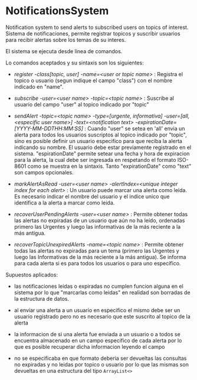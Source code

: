 # NotificationsSystem

Notification system to send alerts to subscribed users on topics of interest.
Sistema de notificaciones, permite registrar topicos y suscribir usuarios para recibir alertas sobre los temas de su interes.

El sistema se ejecuta desde linea de comandos.

Lo comandos aceptados y su sintaxis son los siguientes:

- *register -class[topic, user] -name=\<user or topic name\>* :
Registra el topico o usuario (segun indique el campo "class") con el nombre indicado en "name".

- *subscribe -user=\<user name\> -topic=\<topic name\>* :
Suscribe al usuario del campo "user" al topico indicado por "topic"

- *sendAlert -topic=\<topic name\> -type=[urgente, informativa] -user=[all, \<especific user name\>] -text=\<notification text\> -expirationDate=[YYYY-MM-DDTHH:MM:SS]* : Cuando "user" se setea en 'all' envia un alerta para todos los usuarios suscriptos al topico indicado por "topic", sino es posible definir un usuario especifico para que reciba la alerta indicando su nombre. El usuario debe estar previamente registrado en el sistema. "espirationDate" permite setear una fecha y hora de expiracion para la alerta, la cual debe ser ingresada en respetando el formato ISO-8601 como se muestra en la sintaxis. Tanto "expirationDate" como "text" son campos opcionales.

- *markAlertAsRead -user=\<user name\> -alertIndex=\<unique integer index for each alert\>* : Un usuario puede marcar una alerta como leída. Es necesario indicar el nombre del usuario y el indice unico que identifica a la alerta a marcar como leida.

- *recoverUserPendingAlerts -user=\<user name\>* : Permite obtener todas las alertas no expiradas de un usuario que aún no ha leído, ordenadas primero las Urgentes y luego las informativas de la más reciente a la más antigua.

- *recoverTopicUnexpiredAlerts -name=\<topic name\>* : Permite obtener todas las alertas no expiradas para un tema (primero las Urgentes y luego las Informativas de la más reciente a la más antigua). Se informa para cada alerta si es para todos los usuarios o para uno específico.


Supuestos aplicados:

- las notificaciones leidas o expiradas no cumplen funcion alguna en el sistema por lo que "marcarlas como leidas" en realidad son borradas de la estructura de datos.

- al enviar una alerta a un usuario en especifico el mismo debe ser un usuario registrado pero no es necesario que este suscrito al topico de la alerta

- la informacion de si una alerta fue enviada a un usuario o a todos se encuentra almacenado en un campo especifico de cada alerta por lo que es posible recuperar dicha informacion leyendo el campo

- no se especificaba en que formato deberia ser devueltas las consultas no expiradas y no leidas por topico o usuario por lo que las mismas son devueltas en una estructura del tipo  `ArrayList<>`

